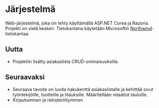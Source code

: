 # Järjestelmä
Web-järjestelmä, joka on tehty käyttämällä ASP.NET Corea ja Razoria. Projekti on vielä kesken. Tietokantana käytetään Microsoftin <a href="https://docs.microsoft.com/en-us/dotnet/framework/data/adonet/sql/linq/downloading-sample-databases">Northwind</a>-tietokantaa.

<h2>Uutta</h2>
<ul>
  <li>
    Projektiin lisätty asiakaslista CRUD-ominaisuuksilla.
  </li>
</ul> 

<h2>Seuraavaksi</h2>
<ul>
  <li>
    Seuraava tavoite on luoda hakukenttä asiakaslistalle ja kehittää sivut työntekijöille, tuotteille ja tilauksille. Määritellään       relaatiot tauluille.
  </li>
   <li>
    Kirjautuminen ja rekisteröityminen
  </li>
</ul> 
<br />


